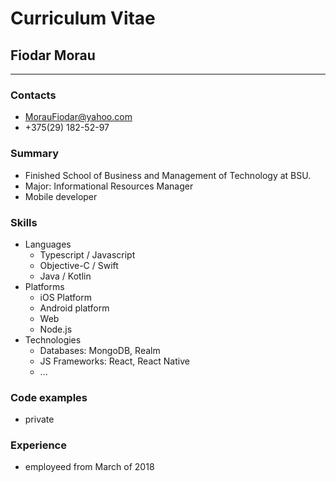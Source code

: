 # Curriculum Vitae

## Fiodar Morau
---
### Contacts

* MorauFiodar@yahoo.com
* +375(29) 182-52-97

### Summary
* Finished School of Business and Management of Technology at BSU. 
* Major: Informational Resources Manager
* Mobile developer
    
### Skills
* Languages
    * Typescript / Javascript
    * Objective-C / Swift
    * Java / Kotlin
* Platforms
    * iOS Platform
    * Android platform
    * Web
    * Node.js
* Technologies
    * Databases: MongoDB, Realm
    * JS Frameworks: React, React Native
    * ...


### Code examples
* private


### Experience
* employeed from March of 2018

